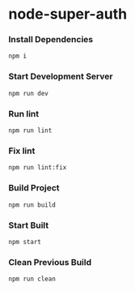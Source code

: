 # node-super-auth


### Install Dependencies
```
npm i
```


### Start Development Server
```
npm run dev
```


### Run lint
```
npm run lint
```


### Fix lint
```
npm run lint:fix
```


### Build Project
```
npm run build
```


### Start Built
```
npm start
```


### Clean Previous Build
```
npm run clean
```